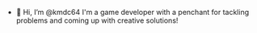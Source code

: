 - 👋 Hi, I’m @kmdc64
I'm a game developer with a penchant for tackling problems and coming up with creative solutions!

<!---
kmdc64/kmdc64 is a ✨ special ✨ repository because its `README.md` (this file) appears on your GitHub profile.
You can click the Preview link to take a look at your changes.
--->
